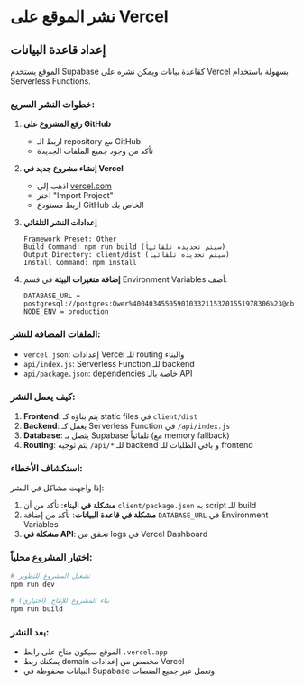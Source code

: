 # نشر الموقع على Vercel

## إعداد قاعدة البيانات

الموقع يستخدم Supabase كقاعدة بيانات ويمكن نشره على Vercel بسهولة باستخدام Serverless Functions.

### خطوات النشر السريع:

1. **رفع المشروع على GitHub**
   - اربط الـ repository مع GitHub
   - تأكد من وجود جميع الملفات الجديدة

2. **إنشاء مشروع جديد في Vercel**
   - اذهب إلى [vercel.com](https://vercel.com)
   - اختر "Import Project" 
   - اربط مستودع GitHub الخاص بك

3. **إعدادات النشر التلقائي**
   ```
   Framework Preset: Other
   Build Command: npm run build (سيتم تحديده تلقائياً)
   Output Directory: client/dist (سيتم تحديده تلقائياً)
   Install Command: npm install
   ```

4. **إضافة متغيرات البيئة**
   في قسم Environment Variables أضف:
   ```
   DATABASE_URL = postgresql://postgres:Qwer%4004034550590103321153201551978306%23@db.ptiwmmowijyhxdjnewel.supabase.co:5432/postgres
   NODE_ENV = production
   ```

### الملفات المضافة للنشر:

- `vercel.json`: إعدادات Vercel للـ routing والبناء
- `api/index.js`: Serverless Function للـ backend
- `api/package.json`: dependencies خاصة بالـ API

### كيف يعمل النشر:

1. **Frontend**: يتم بناؤه كـ static files في `client/dist`
2. **Backend**: يعمل كـ Serverless Function في `/api/index.js`
3. **Database**: يتصل بـ Supabase تلقائياً (مع memory fallback)
4. **Routing**: يتم توجيه `/api/*` للـ backend و باقي الطلبات للـ frontend

### استكشاف الأخطاء:

إذا واجهت مشاكل في النشر:

1. **مشكلة في البناء**: تأكد من أن `client/package.json` به script للـ build
2. **مشكلة في قاعدة البيانات**: تأكد من إضافة `DATABASE_URL` في Environment Variables
3. **مشكلة في API**: تحقق من logs في Vercel Dashboard

### اختبار المشروع محلياً:

```bash
# تشغيل المشروع للتطوير
npm run dev

# بناء المشروع للإنتاج (اختياري)
npm run build
```

### بعد النشر:

- الموقع سيكون متاح على رابط `.vercel.app`
- يمكنك ربط domain مخصص من إعدادات Vercel
- البيانات محفوظة في Supabase وتعمل عبر جميع المنصات